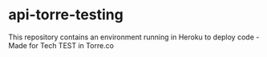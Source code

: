 # api-torre-testing

This repository contains an environment running in Heroku to deploy code - Made for Tech TEST in Torre.co
